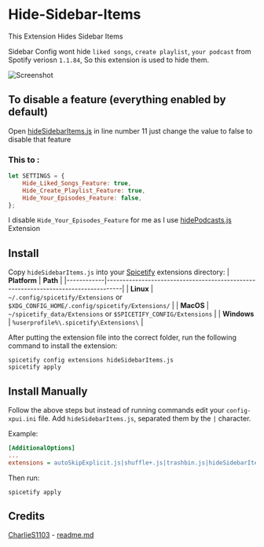 # Hide-Sidebar-Items

This Extension Hides Sidebar Items

Sidebar Config wont hide `liked songs`, `create playlist`, `your podcast` from Spotify veriosn `1.1.84`, So this extension is used to hide them.

![Screenshot](https://raw.githubusercontent.com/Tetrax-10/Spicetify-Extensions/master/Hide-Sidebar-Items/screenshot.png)

## To disable a feature (everything enabled by default)

Open [hideSidebarItems.js](https://github.com/Tetrax-10/Spicetify-Extensions/blob/master/Hide-Sidebar-Items/hideSidebarItems.js) in line number 11 just change the value to false to disable that feature

### This to :

```javascript
let SETTINGS = {
    Hide_Liked_Songs_Feature: true,
    Hide_Create_Playlist_Feature: true,
    Hide_Your_Episodes_Feature: false,
};
```
I disable `Hide_Your_Episodes_Feature` for me as I use [hidePodcasts.js](https://github.com/theRealPadster/spicetify-hide-podcasts/blob/main/hidePodcasts.js) Extension

## Install
Copy `hideSidebarItems.js` into your [Spicetify](https://github.com/spicetify/spicetify-cli) extensions directory:
| **Platform** | **Path**                                                                            |
|------------|-----------------------------------------------------------------------------------|
| **Linux**      | `~/.config/spicetify/Extensions` or `$XDG_CONFIG_HOME/.config/spicetify/Extensions/` |
| **MacOS**      | `~/spicetify_data/Extensions` or `$SPICETIFY_CONFIG/Extensions`                      |
| **Windows**    | `%userprofile%\.spicetify\Extensions\`                                              |

After putting the extension file into the correct folder, run the following command to install the extension:
```
spicetify config extensions hideSidebarItems.js
spicetify apply
```
## Install Manually
Follow the above steps but instead of running commands edit your `config-xpui.ini` file. Add `hideSidebarItems.js`, separated them by the `|` character.

Example:

```ini
[AdditionalOptions]
...
extensions = autoSkipExplicit.js|shuffle+.js|trashbin.js|hideSidebarItems.js
```

Then run:

```
spicetify apply
```

## Credits

[CharlieS1103](https://github.com/CharlieS1103) - [readme.md](https://github.com/CharlieS1103/spicetify-extensions/blob/main/adblock/README.md)
